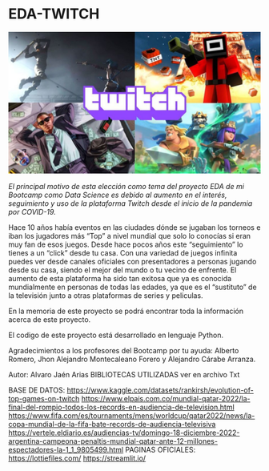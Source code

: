 # EDA-TWITCH
![**EDA Visualizaciones de los canales de videojuegos en la plataforma Twitch**](https://github.com/Alvarojaenarias/Proyecto-ML/blob/main/Codigo/imagen/Readme.jpg)


*El principal motivo  de esta elección como tema del proyecto EDA de mi Bootcamp como Data Science es debido al aumento en el interés, seguimiento y uso de la plataforma Twitch desde el inicio de la pandemia por COVID-19.*

Hace 10 años había eventos en las ciudades dónde se jugaban los torneos e iban los jugadores más “Top” a nivel mundial que solo lo conocías si eran muy fan de esos juegos. 
Desde hace pocos años este “seguimiento” lo tienes a un “click” desde tu casa. Con una variedad de juegos infinita puedes ver desde canales oficiales con presentadores a personas jugando desde su casa, siendo el mejor del mundo o tu vecino de enfrente. 
El aumento de esta plataforma ha sido tan exitosa que ya es conocida mundialmente en personas de todas las edades, ya que es el “sustituto” de la televisión junto a otras plataformas de series y peliculas.

En la memoria de este proyecto se podrá encontrar toda la información acerca de este proyecto.

El codigo de este proyecto está desarrollado en lenguaje Python.

Agradecimientos a los profesores del Bootcamp por tu ayuda: Alberto Romero, Jhon Alejandro 
Montecaleano Forero y Alejandro Cárabe Arranza.

Autor: Alvaro Jaén Arias
BIBLIOTECAS UTILIZADAS ver en archivo Txt

BASE DE DATOS:
https://www.kaggle.com/datasets/rankirsh/evolution-of-top-games-on-twitch
https://www.elpais.com.co/mundial-qatar-2022/la-final-del-rompio-todos-los-records-en-audiencia-de-television.html
https://www.fifa.com/es/tournaments/mens/worldcup/qatar2022/news/la-copa-mundial-de-la-fifa-bate-records-de-audiencia-televisiva
https://vertele.eldiario.es/audiencias-tv/domingo-18-diciembre-2022-argentina-campeona-penaltis-mundial-qatar-ante-12-millones-espectadores-la-1_1_9805499.html
PAGINAS OFICIALES:
https://lottiefiles.com/
https://streamlit.io/

